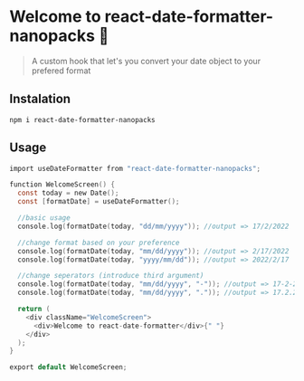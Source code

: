 # Welcome to react-date-formatter-nanopacks 👋

> A custom hook that let's you convert your date object to your prefered format

## Instalation

```
npm i react-date-formatter-nanopacks
```
## Usage

```c
import useDateFormatter from "react-date-formatter-nanopacks";

function WelcomeScreen() {
  const today = new Date();
  const [formatDate] = useDateFormatter();

  //basic usage
  console.log(formatDate(today, "dd/mm/yyyy")); //output => 17/2/2022

  //change format based on your preference
  console.log(formatDate(today, "mm/dd/yyyy")); //output => 2/17/2022
  console.log(formatDate(today, "yyyy/mm/dd")); //output => 2022/2/17

  //change seperators (introduce third argument)
  console.log(formatDate(today, "mm/dd/yyyy", "-")); //output => 17-2-2022
  console.log(formatDate(today, "mm/dd/yyyy", ".")); //output => 17.2.2022

  return (
    <div className="WelcomeScreen">
      <div>Welcome to react-date-formatter</div>{" "}
    </div>
  );
}

export default WelcomeScreen;
```
